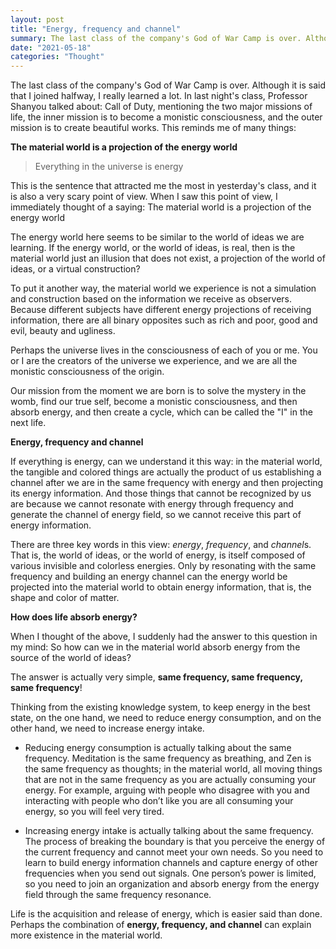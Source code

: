 ```yaml
---
layout: post
title: "Energy, frequency and channel"
summary: The last class of the company's God of War Camp is over. Although it is said that I joined halfway, I really learned a lot. In last night's class, Professor Shanyou talked about:Call of Duty, mentioning the two major missions of life, the inner mission is to become a monistic consciousness, and the outer mission is to create beautiful works. This reminds me of many things
date: "2021-05-18"
categories: "Thought"
---
```


The last class of the company's God of War Camp is over. Although it is said that I joined halfway, I really learned a lot. In last night's class, Professor Shanyou talked about: Call of Duty, mentioning the two major missions of life, the inner mission is to become a monistic consciousness, and the outer mission is to create beautiful works. This reminds me of many things:

**The material world is a projection of the energy world**

> Everything in the universe is energy

This is the sentence that attracted me the most in yesterday's class, and it is also a very scary point of view. When I saw this point of view, I immediately thought of a saying: The material world is a projection of the energy world

The energy world here seems to be similar to the world of ideas we are learning. If the energy world, or the world of ideas, is real, then is the material world just an illusion that does not exist, a projection of the world of ideas, or a virtual construction?

To put it another way, the material world we experience is not a simulation and construction based on the information we receive as observers. Because different subjects have different energy projections of receiving information, there are all binary opposites such as rich and poor, good and evil, beauty and ugliness.

Perhaps the universe lives in the consciousness of each of you or me. You or I are the creators of the universe we experience, and we are all the monistic consciousness of the origin.

Our mission from the moment we are born is to solve the mystery in the womb, find our true self, become a monistic consciousness, and then absorb energy, and then create a cycle, which can be called the "I" in the next life.

**Energy, frequency and channel**

If everything is energy, can we understand it this way: in the material world, the tangible and colored things are actually the product of us establishing a channel after we are in the same frequency with energy and then projecting its energy information. And those things that cannot be recognized by us are because we cannot resonate with energy through frequency and generate the channel of energy field, so we cannot receive this part of energy information.

There are three key words in this view: *energy*, *frequency*, and *channel*s. That is, the world of ideas, or the world of energy, is itself composed of various invisible and colorless energies. Only by resonating with the same frequency and building an energy channel can the energy world be projected into the material world to obtain energy information, that is, the shape and color of matter.

**How ​​does life absorb energy?**

When I thought of the above, I suddenly had the answer to this question in my mind: So how can we in the material world absorb energy from the source of the world of ideas?

The answer is actually very simple, **same frequency, same frequency, same frequency**!

Thinking from the existing knowledge system, to keep energy in the best state, on the one hand, we need to reduce energy consumption, and on the other hand, we need to increase energy intake.

- Reducing energy consumption is actually talking about the same frequency. Meditation is the same frequency as breathing, and Zen is the same frequency as thoughts; in the material world, all moving things that are not in the same frequency as you are actually consuming your energy. For example, arguing with people who disagree with you and interacting with people who don’t like you are all consuming your energy, so you will feel very tired.

- Increasing energy intake is actually talking about the same frequency. The process of breaking the boundary is that you perceive the energy of the current frequency and cannot meet your own needs. So you need to learn to build energy information channels and capture energy of other frequencies when you send out signals. One person’s power is limited, so you need to join an organization and absorb energy from the energy field through the same frequency resonance.

Life is the acquisition and release of energy, which is easier said than done. Perhaps the combination of **energy, frequency, and channel** can explain more existence in the material world.